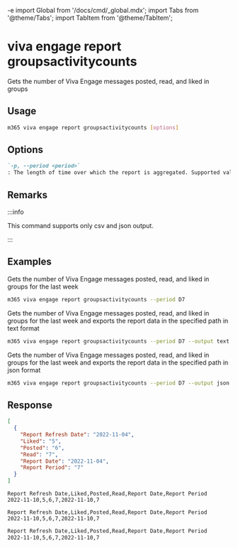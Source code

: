 -e <!-- DISCLAIMER: All secrets, passwords, and sensitive values in this document are examples only and not real credentials. -->
import Global from '/docs/cmd/_global.mdx';
import Tabs from '@theme/Tabs';
import TabItem from '@theme/TabItem';

# viva engage report groupsactivitycounts

Gets the number of Viva Engage messages posted, read, and liked in groups

## Usage

```sh
m365 viva engage report groupsactivitycounts [options]
```

## Options

```md definition-list
`-p, --period <period>`
: The length of time over which the report is aggregated. Supported values `D7`, `D30`, `D90`, `D180`.
```

<Global />

## Remarks

:::info

This command supports only csv and json output.

:::

## Examples

Gets the number of Viva Engage messages posted, read, and liked in groups for the last week

```sh
m365 viva engage report groupsactivitycounts --period D7
```

Gets the number of Viva Engage messages posted, read, and liked in groups for the last week and exports the report data in the specified path in text format

```sh
m365 viva engage report groupsactivitycounts --period D7 --output text > "groupsactivitycounts.txt"
```

Gets the number of Viva Engage messages posted, read, and liked in groups for the last week and exports the report data in the specified path in json format

```sh
m365 viva engage report groupsactivitycounts --period D7 --output json > "groupsactivitycounts.json"
```

## Response

<Tabs>
  <TabItem value="JSON">

  ```json
  [
    {
      "Report Refresh Date": "2022-11-04",
      "Liked": "5",
      "Posted": "6",
      "Read": "7",
      "Report Date": "2022-11-04",
      "Report Period": "7"
    }
  ]
  ```

  </TabItem>
  <TabItem value="Text">

  ```text
  Report Refresh Date,Liked,Posted,Read,Report Date,Report Period
  2022-11-10,5,6,7,2022-11-10,7
  ```

  </TabItem>
  <TabItem value="CSV">

  ```csv
  Report Refresh Date,Liked,Posted,Read,Report Date,Report Period
  2022-11-10,5,6,7,2022-11-10,7
  ```

  </TabItem>
  <TabItem value="Markdown">

  ```md
  Report Refresh Date,Liked,Posted,Read,Report Date,Report Period
  2022-11-10,5,6,7,2022-11-10,7
  ```

  </TabItem>
</Tabs>
